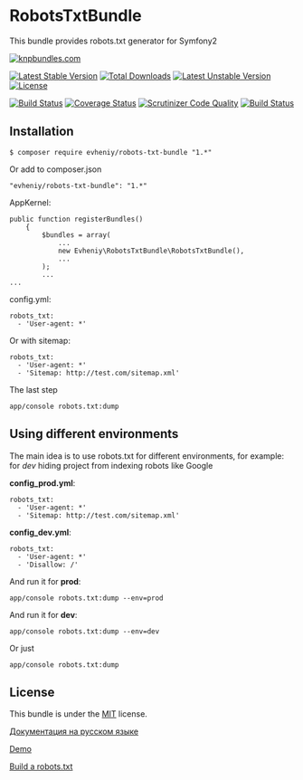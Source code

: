 RobotsTxtBundle
=================

This bundle provides robots.txt generator for Symfony2

[![knpbundles.com](http://knpbundles.com/evheniy/RobotsTxtBundle/badge)](http://knpbundles.com/evheniy/RobotsTxtBundle)

[![Latest Stable Version](https://poser.pugx.org/evheniy/robots-txt-bundle/v/stable)](https://packagist.org/packages/evheniy/robots-txt-bundle) [![Total Downloads](https://poser.pugx.org/evheniy/robots-txt-bundle/downloads)](https://packagist.org/packages/evheniy/robots-txt-bundle) [![Latest Unstable Version](https://poser.pugx.org/evheniy/robots-txt-bundle/v/unstable)](https://packagist.org/packages/evheniy/robots-txt-bundle) [![License](https://poser.pugx.org/evheniy/robots-txt-bundle/license)](https://packagist.org/packages/evheniy/robots-txt-bundle)

[![Build Status](https://travis-ci.org/evheniy/RobotsTxtBundle.svg)](https://travis-ci.org/evheniy/RobotsTxtBundle)
[![Coverage Status](https://coveralls.io/repos/evheniy/RobotsTxtBundle/badge.svg?branch=master&service=github)](https://coveralls.io/github/evheniy/RobotsTxtBundle?branch=master)
[![Scrutinizer Code Quality](https://scrutinizer-ci.com/g/evheniy/RobotsTxtBundle/badges/quality-score.png?b=master)](https://scrutinizer-ci.com/g/evheniy/RobotsTxtBundle/?branch=master)
[![Build Status](https://scrutinizer-ci.com/g/evheniy/RobotsTxtBundle/badges/build.png?b=master)](https://scrutinizer-ci.com/g/evheniy/RobotsTxtBundle/build-status/master)

Installation
------------

    $ composer require evheniy/robots-txt-bundle "1.*"

Or add to composer.json

    "evheniy/robots-txt-bundle": "1.*"

AppKernel:

    public function registerBundles()
        {
            $bundles = array(
                ...
                new Evheniy\RobotsTxtBundle\RobotsTxtBundle(),
                ...
            );
            ...
    ...

config.yml:

    robots_txt:
      - 'User-agent: *'

Or with sitemap:

    robots_txt:
      - 'User-agent: *'
      - 'Sitemap: http://test.com/sitemap.xml'
      
The last step

    app/console robots.txt:dump
    

Using different environments
-----------------------------

The main idea is to use robots.txt for different environments, for example: for *dev* hiding project from indexing robots like Google

**config_prod.yml**:

    robots_txt:
      - 'User-agent: *'
      - 'Sitemap: http://test.com/sitemap.xml'

**config_dev.yml**:

    robots_txt:
      - 'User-agent: *'
      - 'Disallow: /'

And run it for **prod**:

    app/console robots.txt:dump --env=prod
    
And run it for **dev**:

    app/console robots.txt:dump --env=dev
    
Or just

    app/console robots.txt:dump


License
-------

This bundle is under the [MIT][3] license.

[Документация на русском языке][1]

[Demo][2]

[Build a robots.txt][4]

[1]:  http://makedev.org/articles/symfony/bundles/robots_txt_bundle.html
[2]:  http://makedev.org/robots.txt
[3]:  https://github.com/evheniy/RobotsTxtBundle/blob/master/Resources/meta/LICENSE
[4]:  https://support.google.com/webmasters/answer/6062596
